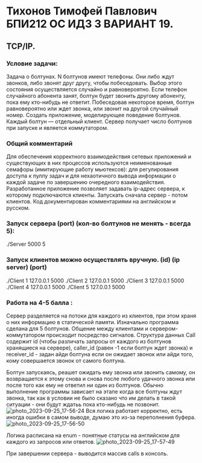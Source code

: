 # Тихонов Тимофей Павлович БПИ212 ОС ИДЗ 3 ВАРИАНТ 19. #
## TCP/IP. ##

### Условие задачи: ###

Задача о болтунах. N болтунов имеют телефоны. Они либо ждут
звонков, либо звонят друг другу, чтобы побеседовать. Выбор этого
состояния осуществляется случайно и равновероятно. Если телефон случайного абонента занят, болтун будет звонить другому абоненту, пока ему кто-нибудь не ответит. Побеседовав некоторое время, болтун равновероятно или ждет звонка, или звонит на другой случайный номер. Создать приложение, моделирующее поведение болтунов. Каждый болтун — отдельный клиент. Сервер
получает число болтунов при запуске и является коммутатором.

### Общий комментарий ###

Для обеспечения корректного взаимодействия сетевых приложений и существующих в них процессов используются неименованные семафоры (имитирующие работу мьютексов): для регулирования доступа к пуллу задач и для нехаотичного вывода информации о каждой задаче по завершению очередного взаимодействия.
Разработанное приложение позволяет задавать ip-адрес сервера, к которому подключаются клиенты. Запускать сначала сервер - потом клиентов.
Код документирован комментариями на английском и русском. 

### Запуск сервера (port) (кол-во болтунов не менять - всегда 5): ###
./Server 5000 5
### Запуск клиентов можно осуществлять вручную. (id) (ip server) (port) ###
./Client 1 127.0.0.1 5000
./Client 2 127.0.0.1 5000
./Client 3 127.0.0.1 5000
./Client 4 127.0.0.1 5000
./Client 5 127.0.0.1 5000


### Работа на 4-5 балла : ###
Сервер разделяется на потоки для каждого из клиентов, при этом храня о них информацию в статической памяти. Изначально программа сделана для 5 болтунов. Общение между клиентами и сервером-коммутатором происходит посредство сигналов. Структура данных Call содержит id (чтобы различать запросы от каждого из болтунов хранящиеся на сервере), caller_id (равен -1 если болтун ждет звонка) и receiver_id - задан айди болтуна если он ожидает звонок или айди того, кому совершается звонок от самого болтуна.

Болтун запускаясь, реашет ожидать ему звонка или звонить самому, он возвращается к этому снова и снова после любого удачного звонка или после того как ему не ответил ни один из болтунов. Обычно выполнение программы зависает на этапе когда все болтуны ждут звонка, так как в условии не было сказано что им делать в такой ситуации - они будут ждатьь пока кто-нибудь не позвонит.
![photo_2023-09-25_17-56-24](https://github.com/timtikh/OS_IDZ_3/assets/95489979/78806606-1e20-414d-9359-56861179da5a)
Вся логика работает корректно, есть иногда ошибки в самом выводе, думаю это из-за переполнения буфера.
![photo_2023-09-25_17-56-50](https://github.com/timtikh/OS_IDZ_3/assets/95489979/1e61daa3-2cb4-43d9-b69e-f416bbff5d62)

Логика расписана на enum - понятные статусы на английском для каждого из запросов или ответов.
![photo_2023-09-25_17-57-49](https://github.com/timtikh/OS_IDZ_3/assets/95489979/b048ecf4-5a09-454b-8670-91c591bdd5c0)



При завершении сервера - выводится массив calls в консоль.
